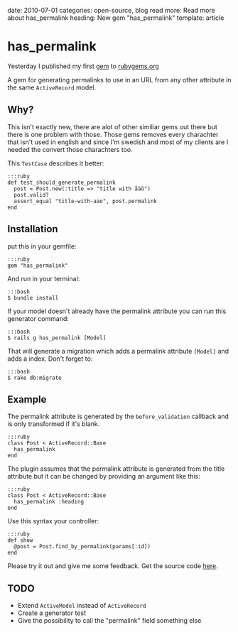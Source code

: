 date: 2010-07-01
categories: open-source, blog
read more: Read more about has_permalink
heading: New gem "has_permalink"
template: article

# has_permalink

Yesterday I published my first <a href="http://rubygems.org/gems/has_permalink">gem</a> to <a href="http://rubygems.org">rubygems.org</a>

<!--more-->

A gem for generating permalinks to use in an URL from any other attribute in the same <code>ActiveRecord</code> model.

## Why?

This isn't exactly new, there are alot of other similiar gems out there but there is one problem with those. Those gems removes every charachter that isn't used in english and since I'm swedish and most of my clients are I needed the convert those charachters too.

This <code>TestCase</code> describes it better:

    :::ruby
    def test_should_generate_permalink
      post = Post.new(:title => "title with åäö")
      post.valid?
      assert_equal "title-with-aao", post.permalink
    end

## Installation

put this in your gemfile:

    :::ruby
    gem "has_permalink"

And run in your terminal:

    :::bash
    $ bundle install

If your model doesn't already have the permalink attribute you can run this generator command:

    :::bash
    $ rails g has_permalink [Model]

That will generate a migration which adds a permalink attribute <code>[Model]</code> and adds a index. Don't forget to:

    :::bash
    $ rake db:migrate

## Example

The permalink attribute is generated by the <code>before_validation</code> callback and is only transformed if it's blank.

    :::ruby
    class Post < ActiveRecord::Base
      has_permalink
    end

The plugin assumes that the permalink attribute is generated from the title attribute but it can be changed by providing an argument like this:

    :::ruby
    class Post < ActiveRecord::Base
      has_permalink :heading
    end

Use this syntax your controller:

    :::ruby
    def show
      @post = Post.find_by_permalink(params[:id])
    end

Please try it out and give me some feedback. Get the source code <a href="http://github.com/olkarls/has_permalink">here</a>.

## TODO

* Extend <code>ActiveModel</code> instead of <code>ActiveRecord</code>
* Create a generator test
* Give the possibility to call the "permalink" field something else